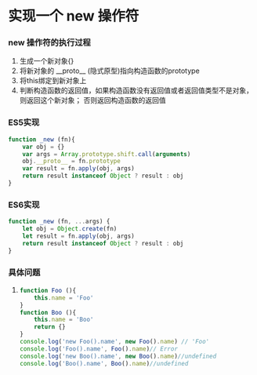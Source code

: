 # 实现一个 new 操作符

### new 操作符的执行过程

1. 生成一个新对象{}
2. 将新对象的 \_\_proto\_\_ (隐式原型)指向构造函数的prototype
3. 将this绑定到新对象上
4. 判断构造函数的返回值，如果构造函数没有返回值或者返回值类型不是对象，则返回这个新对象； 否则返回构造函数的返回值

### ES5实现

```javascript
function _new (fn){
    var obj = {}
    var args = Array.prototype.shift.call(arguments)
    obj.__proto__ = fn.prototype
    var result = fn.apply(obj, args)
    return result instanceof Object ? result : obj
}
```

### ES6实现

```javascript
function _new (fn, ...args) {
    let obj = Object.create(fn)
    let result = fn.apply(obj, args)
    return result instanceof Object ? result : obj
}
```

### 具体问题

1. ```javascript
   function Foo (){
       this.name = 'Foo'
   }
   function Boo (){
       this.name = 'Boo'
       return {}
   }
   console.log('new Foo().name', new Foo().name) // 'Foo'
   console.log('Foo().name', Foo().name)// Error
   console.log('new Boo().name', new Boo().name)//undefined
   console.log('Boo().name', Boo().name)//undefined
   ```

   